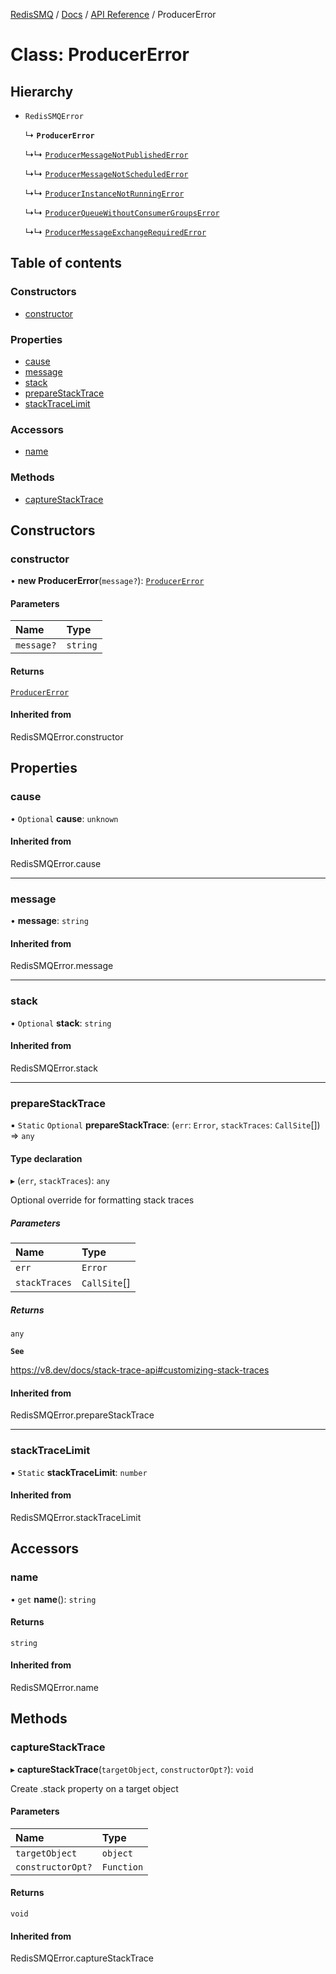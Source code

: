 [RedisSMQ](../../../README.md) / [Docs](../../README.md) / [API Reference](../README.md) / ProducerError

# Class: ProducerError

## Hierarchy

- `RedisSMQError`

  ↳ **`ProducerError`**

  ↳↳ [`ProducerMessageNotPublishedError`](ProducerMessageNotPublishedError.md)

  ↳↳ [`ProducerMessageNotScheduledError`](ProducerMessageNotScheduledError.md)

  ↳↳ [`ProducerInstanceNotRunningError`](ProducerInstanceNotRunningError.md)

  ↳↳ [`ProducerQueueWithoutConsumerGroupsError`](ProducerQueueWithoutConsumerGroupsError.md)

  ↳↳ [`ProducerMessageExchangeRequiredError`](ProducerMessageExchangeRequiredError.md)

## Table of contents

### Constructors

- [constructor](ProducerError.md#constructor)

### Properties

- [cause](ProducerError.md#cause)
- [message](ProducerError.md#message)
- [stack](ProducerError.md#stack)
- [prepareStackTrace](ProducerError.md#preparestacktrace)
- [stackTraceLimit](ProducerError.md#stacktracelimit)

### Accessors

- [name](ProducerError.md#name)

### Methods

- [captureStackTrace](ProducerError.md#capturestacktrace)

## Constructors

### constructor

• **new ProducerError**(`message?`): [`ProducerError`](ProducerError.md)

#### Parameters

| Name | Type |
| :------ | :------ |
| `message?` | `string` |

#### Returns

[`ProducerError`](ProducerError.md)

#### Inherited from

RedisSMQError.constructor

## Properties

### cause

• `Optional` **cause**: `unknown`

#### Inherited from

RedisSMQError.cause

___

### message

• **message**: `string`

#### Inherited from

RedisSMQError.message

___

### stack

• `Optional` **stack**: `string`

#### Inherited from

RedisSMQError.stack

___

### prepareStackTrace

▪ `Static` `Optional` **prepareStackTrace**: (`err`: `Error`, `stackTraces`: `CallSite`[]) => `any`

#### Type declaration

▸ (`err`, `stackTraces`): `any`

Optional override for formatting stack traces

##### Parameters

| Name | Type |
| :------ | :------ |
| `err` | `Error` |
| `stackTraces` | `CallSite`[] |

##### Returns

`any`

**`See`**

https://v8.dev/docs/stack-trace-api#customizing-stack-traces

#### Inherited from

RedisSMQError.prepareStackTrace

___

### stackTraceLimit

▪ `Static` **stackTraceLimit**: `number`

#### Inherited from

RedisSMQError.stackTraceLimit

## Accessors

### name

• `get` **name**(): `string`

#### Returns

`string`

#### Inherited from

RedisSMQError.name

## Methods

### captureStackTrace

▸ **captureStackTrace**(`targetObject`, `constructorOpt?`): `void`

Create .stack property on a target object

#### Parameters

| Name | Type |
| :------ | :------ |
| `targetObject` | `object` |
| `constructorOpt?` | `Function` |

#### Returns

`void`

#### Inherited from

RedisSMQError.captureStackTrace
